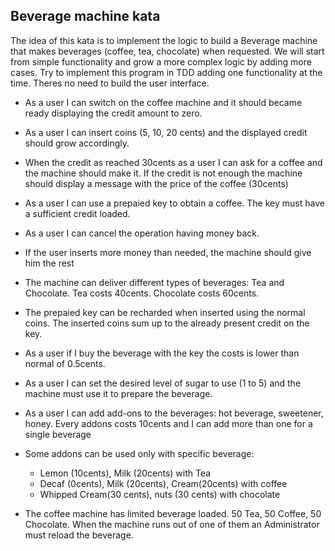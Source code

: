 Beverage machine kata
--

The idea of this kata is to implement the logic to build a Beverage machine that makes beverages (coffee, tea, chocolate) when requested. We will start from simple functionality and grow a more complex logic by adding more cases.
Try to implement this program in TDD adding one functionality at the time. Theres no need to build the user interface.

- As a user I can switch on the coffee machine and it should became ready displaying the credit amount to zero.

- As a user I can insert coins (5, 10, 20 cents) and the displayed credit should grow accordingly.

- When the credit as reached 30cents as a user I can ask for a coffee and the machine should make it. If the credit is not enough the machine should display a message with the price of the coffee (30cents)

- As a user I can use a prepaied key to obtain a coffee. The key must have a sufficient credit loaded.

- As a user I can cancel the operation having money back.

- If the user inserts more money than needed, the machine should give him the rest

- The machine can deliver different types of beverages: Tea and Chocolate. Tea costs 40cents. Chocolate costs 60cents.

- The prepaied key can be recharded when inserted using the normal coins. The inserted coins sum up to the already present credit on the key.

- As a user if I buy the beverage with the key the costs is lower than normal of 0.5cents.

- As a user I can set the desired level of sugar to use (1 to 5) and the machine must use it to prepare the beverage.

- As a user I can add add-ons to the beverages: hot beverage, sweetener, honey. Every addons costs 10cents and I can add more than one for a single beverage

- Some addons can be used only with specific beverage:
  - Lemon (10cents), Milk (20cents) with Tea
  - Decaf (0cents), Milk (20cents), Cream(20cents) with coffee
  - Whipped Cream(30 cents), nuts (30 cents) with chocolate

- The coffee machine has limited beverage loaded. 50 Tea, 50  Coffee, 50 Chocolate. When the machine runs out of one of them an Administrator must reload the beverage.


